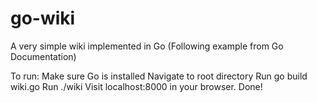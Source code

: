 go-wiki
=======

A very simple wiki implemented in Go (Following example from Go Documentation)

To run:
Make sure Go is installed
Navigate to root directory
Run go build wiki.go
Run ./wiki
Visit localhost:8000 in your browser. Done!
